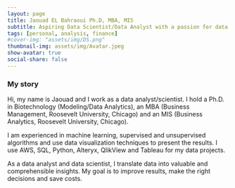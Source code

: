 ```yaml
---
layout: page
title: Jaouad EL Bahraoui Ph.D, MBA, MIS
subtitle: Aspiring Data Scientist/Data Analyst with a passion for data quality, Analytics, governance, and Business Intelligence.
tags: [personal, analysis, finance]
#cover-img: "assets/img/DS.png"
thumbnail-img: assets/img/Avatar.jpeg
show-avatar: true
social-share: false
---
```


### My story

Hi, my name is Jaouad and I work as a data analyst/scientist. I hold a Ph.D. in Biotechnology (Modeling/Data Analytics), an MBA (Business Management, Roosevelt University, Chicago) and an MIS (Business Analytics, Roosevelt University, Chicago).

I am experienced in machine learning, supervised and unsupervised algorithms and use data visualization techniques to present the results. I use AWS, SQL, Python, Alteryx, QlikView and Tableau for my data projects.

As a data analyst and data scientist, I translate data into valuable and comprehensible insights. My goal is to improve results, make the right decisions and save costs.
